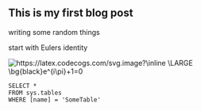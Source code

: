 ## This is my first blog post

writing some random things

start with Eulers identity 

<img src="https://latex.codecogs.com/svg.image?\inline&space;\LARGE&space;\bg{black}e^{i\pi}&plus;1=0&space;" title="https://latex.codecogs.com/svg.image?\inline \LARGE \bg{black}e^{i\pi}+1=0 " />

 ```tsql
 SELECT *
 FROM sys.tables
 WHERE [name] = 'SomeTable'
 ```
